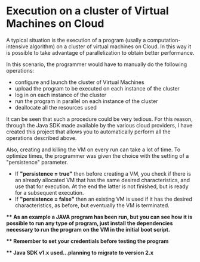 # Execution on a cluster of Virtual Machines on Cloud
A typical situation is the execution of a program (usally a computation-intensive algorithm) on a cluster of virtual machines on Cloud. In this way it is possible to take advantage of parallelization to obtain better performance.

In this scenario, the programmer would have to manually do the following operations:
- configure and launch the cluster of Virtual Machines
- upload the program to be executed on each instance of the cluster
- log in on each instance of the cluster
- run the program in parallel on each instance of the cluster
- deallocate all the resources used

It can be seen that such a procedure could be very tedious. For this reason, through the Java SDK made available by the various cloud providers, I have created this project that allows you to automatically perform all the operations described above.

Also, creating and killing the VM on every run can take a lot of time. To optimize times, the programmer was given the choice with the setting of a "persistence" parameter.

- If <b>"persistence = true"</b> then before creating a VM, you check if there is an already allocated VM that has the same desired characteristics, and use that for execution. At the end the latter is not finished, but is ready for a subsequent execution.
- If <b>"persistence = false"</b> then an existing VM is used if it has the desired characteristics, as before, but eventually the VM is terminated.

<b>** As an example a JAVA program has been run, but you can see how it is possible to run any type of program, just install the dependencies necessary to run the program on the VM in the initial boot script.</b>

<b>** Remember to set your credentials before testing the program </b>

<b>** Java SDK v1.x used...planning to migrate to version 2.x</b>

